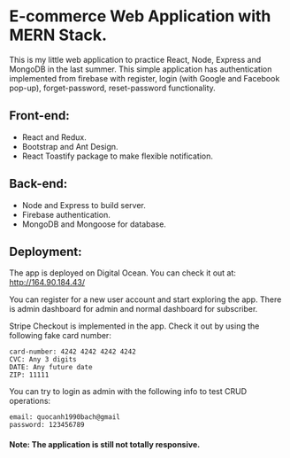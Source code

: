 # E-commerce Web Application with MERN Stack.

This is my little web application to practice React, Node, Express and MongoDB in the last summer. This simple application has authentication implemented from firebase with register, login (with Google and Facebook pop-up), forget-password, reset-password functionality.

## Front-end:

- React and Redux.
- Bootstrap and Ant Design.
- React Toastify package to make flexible notification.

## Back-end:

- Node and Express to build server.
- Firebase authentication.
- MongoDB and Mongoose for database.

## Deployment:

The app is deployed on Digital Ocean. You can check it out at: http://164.90.184.43/

You can register for a new user account and start exploring the app. There is admin dashboard for admin and normal dashboard for subscriber.

Stripe Checkout is implemented in the app. Check it out by using the following fake card number:

```
card-number: 4242 4242 4242 4242
CVC: Any 3 digits
DATE: Any future date
ZIP: 11111
```

You can try to login as admin with the following info to test CRUD operations:

```
email: quocanh1990bach@gmail
password: 123456789
```

#### Note: The application is still not totally responsive.
